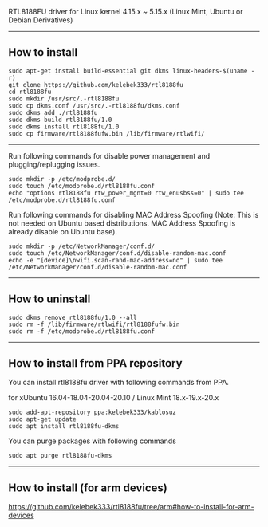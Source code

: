 RTL8188FU driver for Linux kernel 4.15.x ~ 5.15.x (Linux Mint, Ubuntu or Debian Derivatives)

------------------

## How to install

```
sudo apt-get install build-essential git dkms linux-headers-$(uname -r)
git clone https://github.com/kelebek333/rtl8188fu
cd rtl8188fu
sudo mkdir /usr/src/.-rtl8188fu
sudo cp dkms.conf /usr/src/.-rtl8188fu/dkms.conf
sudo dkms add ./rtl8188fu
sudo dkms build rtl8188fu/1.0
sudo dkms install rtl8188fu/1.0
sudo cp firmware/rtl8188fufw.bin /lib/firmware/rtlwifi/
```
------------------

Run following commands for disable power management and plugging/replugging issues.

```
sudo mkdir -p /etc/modprobe.d/
sudo touch /etc/modprobe.d/rtl8188fu.conf
echo "options rtl8188fu rtw_power_mgnt=0 rtw_enusbss=0" | sudo tee /etc/modprobe.d/rtl8188fu.conf
```

Run following commands for disabling MAC Address Spoofing (Note: This is not needed on Ubuntu based distributions. MAC Address Spoofing is already disable on Ubuntu base).

```
sudo mkdir -p /etc/NetworkManager/conf.d/
sudo touch /etc/NetworkManager/conf.d/disable-random-mac.conf
echo -e "[device]\nwifi.scan-rand-mac-address=no" | sudo tee /etc/NetworkManager/conf.d/disable-random-mac.conf
```

------------------

## How to uninstall

```
sudo dkms remove rtl8188fu/1.0 --all
sudo rm -f /lib/firmware/rtlwifi/rtl8188fufw.bin
sudo rm -f /etc/modprobe.d/rtl8188fu.conf
```

------------------

## How to install from PPA repository

You can install rtl8188fu driver with following commands from PPA.

for xUbuntu 16.04-18.04-20.04-20.10 / Linux Mint 18.x-19.x-20.x

```
sudo add-apt-repository ppa:kelebek333/kablosuz
sudo apt-get update
sudo apt install rtl8188fu-dkms
```

You can purge packages with following commands
```
sudo apt purge rtl8188fu-dkms
```
------------------

## How to install (for arm devices)

https://github.com/kelebek333/rtl8188fu/tree/arm#how-to-install-for-arm-devices
